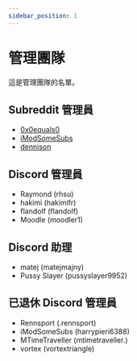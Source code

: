 ```yaml
---
sidebar_position: 1
---
```


# 管理團隊

這是管理團隊的名單。

## Subreddit 管理員

- [0x0equals0](https://www.reddit.com/user/0x0equals0/)
- [iModSomeSubs](https://www.reddit.com/user/iModSomeSubs/)
- [dennison](https://www.reddit.com/user/dennison/)

## Discord 管理員

- Raymond (rhsu)
- hakimi (hakimifr)
- flandolf (flandolf)
- Moodle (moodler1)

## Discord 助理

- matej (matejmajny)
- Pussy Slayer (pussyslayer9952)

## 已退休 Discord 管理員

- Rennsport (.rennsport)
- iModSomeSubs (harrypieri6388)
- MTimeTraveller (mtimetraveller.)
- vortex (vortextriangle)